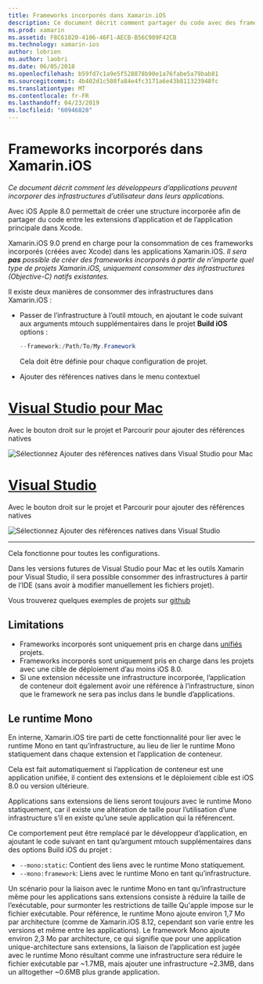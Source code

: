 ```yaml
---
title: Frameworks incorporés dans Xamarin.iOS
description: Ce document décrit comment partager du code avec des frameworks incorporés dans une application Xamarin.iOS. Cela est possible avec l’outil mtouch ou des références natives.
ms.prod: xamarin
ms.assetid: F8C61020-4106-46F1-AECB-B56C909F42CB
ms.technology: xamarin-ios
author: lobrien
ms.author: laobri
ms.date: 06/05/2018
ms.openlocfilehash: b59fd7c1a9e5f528878b90e1a76fabe5a79bab81
ms.sourcegitcommit: 4b402d1c508fa84e4fc3171a6e43b811323948fc
ms.translationtype: MT
ms.contentlocale: fr-FR
ms.lasthandoff: 04/23/2019
ms.locfileid: "60946828"
---
```

# <a name="embedded-frameworks-in-xamarinios"></a>Frameworks incorporés dans Xamarin.iOS

_Ce document décrit comment les développeurs d’applications peuvent incorporer des infrastructures d’utilisateur dans leurs applications._

Avec iOS Apple 8.0 permettait de créer une structure incorporée afin de partager du code entre les extensions d’application et de l’application principale dans Xcode.

Xamarin.iOS 9.0 prend en charge pour la consommation de ces frameworks incorporés (créées avec Xcode) dans les applications Xamarin.iOS. *Il sera **pas** possible de créer des frameworks incorporés à partir de n’importe quel type de projets Xamarin.iOS, uniquement consommer des infrastructures (Objective-C) natifs existantes.*

Il existe deux manières de consommer des infrastructures dans Xamarin.iOS :

- Passer de l’infrastructure à l’outil mtouch, en ajoutant le code suivant aux arguments mtouch supplémentaires dans le projet **Build iOS** options :

  ```csharp
  --framework:/Path/To/My.Framework
  ```

  Cela doit être définie pour chaque configuration de projet.

- Ajouter des références natives dans le menu contextuel

# <a name="visual-studio-for-mactabmacos"></a>[Visual Studio pour Mac](#tab/macos)

Avec le bouton droit sur le projet et Parcourir pour ajouter des références natives

![](embedded-frameworks-images/xam-native-refs.png "Sélectionnez Ajouter des références natives dans Visual Studio pour Mac")

# <a name="visual-studiotabwindows"></a>[Visual Studio](#tab/windows)

Avec le bouton droit sur le projet et Parcourir pour ajouter des références natives

![](embedded-frameworks-images/vs-native-refs.png "Sélectionnez Ajouter des références natives dans Visual Studio")

-----

  Cela fonctionne pour toutes les configurations.

Dans les versions futures de Visual Studio pour Mac et les outils Xamarin pour Visual Studio, il sera possible consommer des infrastructures à partir de l’IDE (sans avoir à modifier manuellement les fichiers projet).

Vous trouverez quelques exemples de projets sur [github](https://github.com/rolfbjarne/embedded-frameworks)

## <a name="limitations"></a>Limitations

- Frameworks incorporés sont uniquement pris en charge dans [unifiés](~/cross-platform/macios/unified/index.md) projets.
- Frameworks incorporés sont uniquement pris en charge dans les projets avec une cible de déploiement d’au moins iOS 8.0.
- Si une extension nécessite une infrastructure incorporée, l’application de conteneur doit également avoir une référence à l’infrastructure, sinon que le framework ne sera pas inclus dans le bundle d’applications.

## <a name="the-mono-runtime"></a>Le runtime Mono

En interne, Xamarin.iOS tire parti de cette fonctionnalité pour lier avec le runtime Mono en tant qu’infrastructure, au lieu de lier le runtime Mono statiquement dans chaque extension et l’application de conteneur.

Cela est fait automatiquement si l’application de conteneur est une application unifiée, il contient des extensions et le déploiement cible est iOS 8.0 ou version ultérieure.

Applications sans extensions de liens seront toujours avec le runtime Mono statiquement, car il existe une altération de taille pour l’utilisation d’une infrastructure s’il en existe qu’une seule application qui la référencent.

Ce comportement peut être remplacé par le développeur d’application, en ajoutant le code suivant en tant qu’argument mtouch supplémentaires dans des options Build iOS du projet :

- `--mono:static`: Contient des liens avec le runtime Mono statiquement.
- `--mono:framework`: Liens avec le runtime Mono en tant qu’infrastructure.

Un scénario pour la liaison avec le runtime Mono en tant qu’infrastructure même pour les applications sans extensions consiste à réduire la taille de l’exécutable, pour surmonter les restrictions de taille Qu'apple impose sur le fichier exécutable. Pour référence, le runtime Mono ajoute environ 1,7 Mo par architecture (comme de Xamarin.iOS 8.12, cependant son varie entre les versions et même entre les applications). Le framework Mono ajoute environ 2,3 Mo par architecture, ce qui signifie que pour une application unique-architecture sans extensions, la liaison de l’application est jugée avec le runtime Mono résultant comme une infrastructure sera réduire le fichier exécutable par ~1.7MB, mais ajouter une infrastructure ~2.3MB, dans un alltogether ~0.6MB plus grande application.

